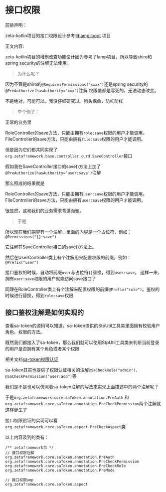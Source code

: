 # 接口权限

前排声明：

zeta-kotlin项目的接口权限设计参考自[lamp-boot](https://github.com/zuihou/lamp-boot) 项目



正文内容:

zeta-kotlin项目的增删改查功能设计因为参考了lamp项目，所以导致shiro和spring security的注解无法使用。

> 为什么呢？

因为不管是shiro的`@RequiresPermissions("xxxx")`还是spring security的`@PreAuthorize(hasAuthority='xxx')`注解
权限值都是写死的，无法动态改变。

不是绝对，可能可以。我没仔细研究过。狗头保命，防杠防杠

> 举个例子：

正常的业务里

RoleController的save方法，只能由拥有`role:save`权限的用户才能调用。
FileController的save方法，只能由拥有`file:save`权限的用户才能调用。

但是因为它们都共同实现了`org.zetaframework.base.controller.curd.SaveController`接口

假如我在SaveController接口的save()方法上加了`@PreAuthorize(hasAuthority='user:save')`注解

那么照成的结果就是

RoleController的save方法，只能由拥有`user:save`权限的用户才能调用。
FileController的save方法，只能由拥有`user:save`权限的用户才能调用。

很显然，这和我们的业务需求背道而驰。


> 于是

所以现在我们期望有一个注解，里面的内容是一个占位符，例如：`@Permissions("{}:save")`

它注解在SaveController接口的save()方法上。

然后在UserController类上有个注解用来配置权限的前缀，例如：`@Prefix("user")`

接口鉴权的时候，自动将前缀`user`与占位符`{}`替换，得到`user:save`。 这样一来，拥有`user:save`权限的用户就能访问save接口了

同理在RoleController类上有个注解来配置权限的前缀`@Prefix("role")`。鉴权的时候进行替换，得到`role:save`权限




## 接口鉴权注解是如何实现的

查看sa-token的源码可以知道，sa-token提供的StpUtil工具类里面拥有校验用户角色、权限的方法。

既然我们都接入了sa-token，那么我们就可以使用StpUtil工具类来判断当前登录的用户是否拥有某个角色或者某个权限

相关文档[sa-token权限认证](https://sa-token.dev33.cn/doc/index.html#/use/jur-auth)

sa-token其实也提供了权限认证相关的注解`@SaCheckRole("admin")`、`@SaCheckPermission("user:add")`等

我们是不是也可以仿照着sa-token注解的写法来实现上面描述中的两个注解呢？

于是`org.zetaframework.core.saToken.annotation.PreAuth` 和 `org.zetaframework.core.saToken.annotation.PreCheckPermission`两个注解就这样诞生了

接口权限验证的实现可以看`org.zetaframework.core.saToken.aspect.PreCheckAspect`类


以上内容及到的类有：
```
/** zetaframework包 */
// 接口权限注解
org.zetaframework.core.saToken.annotation.PreAuth
org.zetaframework.core.saToken.annotation.PreCheckPermission
org.zetaframework.core.saToken.annotation.PreCheckRole
org.zetaframework.core.saToken.annotation.PreMode

// 接口权限aop
org.zetaframework.core.saToken.aspect
```
